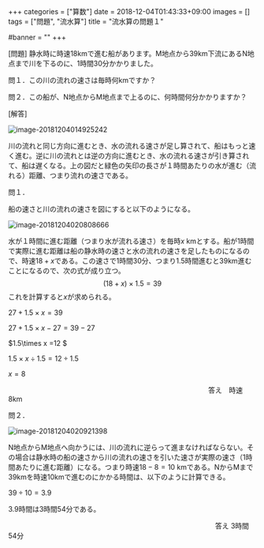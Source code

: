 +++
categories = ["算数"]
date = 2018-12-04T01:43:33+09:00
images = []
tags = ["問題", "流水算"]
title = "流水算の問題１"

#banner = ""
+++

[問題] 静水時に時速18kmで進む船があります。M地点から39km下流にあるN地点まで川を下るのに、1時間30分かかりました。

問１．この川の流れの速さは毎時何kmですか？

問２．この船が、N地点からM地点まで上るのに、何時間何分かかりますか？

[解答]

<!--more-->

![image-20181204014925242](/images/image-20181204014925242.png)

川の流れと同じ方向に進むとき、水の流れる速さが足し算されて、船はもっと速く進む。逆に川の流れとは逆の方向に進むとき、水の流れる速さが引き算されて、船は遅くなる。上の図だと緑色の矢印の長さが１時間あたりの水が進む（流れる）距離、つまり流れの速さである。

問１．

 船の速さと川の流れの速さを図にすると以下のようになる。

![image-20181204020808666](/images/image-20181204020808666.png)

水が１時間に進む距離（つまり水が流れる速さ）を毎時$x$ kmとする。船が1時間で実際に進む距離は船の静水時の速さと水の流れの速さを足したものになるので、時速$18+x$である。この速さで1時間30分、つまり1.5時間進むと39km進むことになるので、次の式が成り立つ。
$$
(18+x)\times1.5=39
$$
これを計算すると$x$が求められる。

$27+1.5\times x = 39$

$27+1.5\times x-27 = 39-27$

$1.5\times x =12 $

$1.5\times x \div1.5= 12\div1.5$

$x=8$

　　　　　　　　　　　　　　　　　　　　　　　　　　　　　答え　時速8km

問２．

![image-20181204020921398](/images/image-20181204020921398.png)

N地点からM地点へ向かうには、川の流れに逆らって進まなければならない。その場合は静水時の船の速さから川の流れの速さを引いた速さが実際の速さ（1時間あたりに進む距離）になる。つまり時速$18-8=10$ kmである。NからMまで39kmを時速10kmで進むのにかかる時間は、以下のように計算できる。

$39\div10=3.9​$

3.9時間は3時間54分である。

　　　　　　　　　　　　　　　　　　　　　　　　　　　　　　答え 3時間54分

